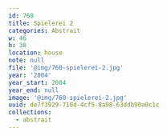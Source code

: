 ```yaml
---
id: 760
title: Spielerei 2
categories: Abstrait
w: 46
h: 38
location: house
note: null
file: '@img/760-spielerei-2.jpg'
year: '2004'
year_start: 2004
year_end: null
image: '@img/760-spielerei-2.jpg'
uuid: de7f3929-710d-4cf5-8a98-63ddb90a0c1c
collections:
  - abstrait
---
```


